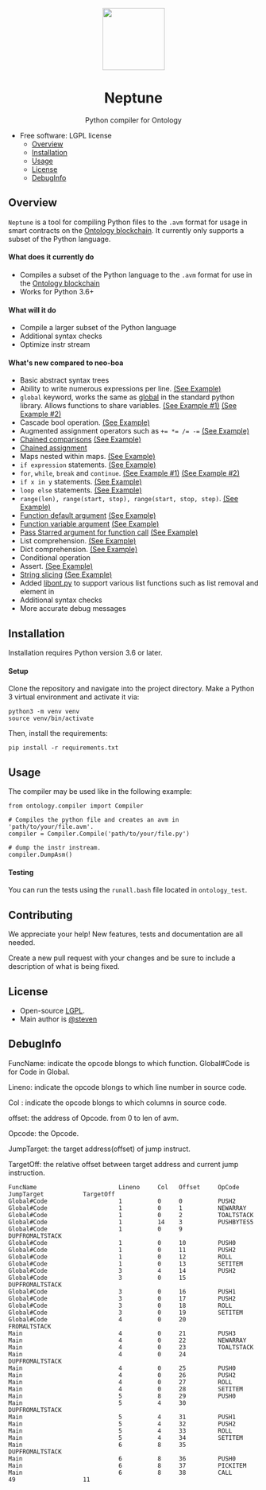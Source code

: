 
<p align="center">
  <img
    src="ontologypic.png"
    width="125px;">
</p>

<h1 align="center">Neptune</h1>
<p align="center">
  Python compiler for Ontology
</p>

- Free software: LGPL license
  - [Overview](#overview)
  - [Installation](#installation)
  - [Usage](#usage)
  - [License](#license)
  - [DebugInfo](#DebugInfo)

## Overview

`Neptune` is a tool for compiling Python files to the `.avm` format for usage in smart contracts on the [Ontology blockchain](https://github.com/ontio/ontology/). It currently only supports a subset of the Python language.

#### What does it currently do

- Compiles a subset of the Python language to the `.avm` format for use in the [Ontology blockchain](https://github.com/ontio/ontology)
- Works for Python 3.6+

#### What will it do

- Compile a larger subset of the Python language
- Additional syntax checks
- Optimize instr stream

#### What's new compared to neo-boa

- Basic abstract syntax trees
- Ability to write numerous expressions per line. [(See Example)](ontology_test/test_while2.py)
- `global` keyword, works the same as [global](https://www.programiz.com/python-programming/global-keyword) in the standard python library. Allows functions to share variables. [(See Example #1)](ontology_test/test_global_and_appcall.py) [(See Example #2)](ontology_test/test_global.py)
- Cascade bool operation. [(See Example)](ontology_test/test_boolop_origin.py)
- Augmented assignment operators such as `+= *= /= -=` [(See Example)](ontology_test/test_iterate.py)
- [Chained comparisons](https://www.geeksforgeeks.org/chaining-comparison-operators-python/) [(See Example)](ontology_test/test_compare_1.py)
- [Chained assignment](https://stackoverflow.com/questions/7601823/how-do-chained-assignments-work)
- Maps nested within maps. [(See Example)](ontology_test/test_dict.py)
- `if expression` statements. [(See Example)](ontology_test/test_ifexpr.py)
- `for`, `while`, `break` and `continue`. [(See Example #1)](ontology_test/test_for_1.py) [(See Example #2)](ontology_test/test_while2.py)
- `if x in y` statements. [(See Example)](ontology_test/test_in.py)
- `loop else` statements. [(See Example)](ontology_test/test_for_1.py)
- `range(len), range(start, stop), range(start, stop, step)`. [(See Example)](ontology_test/test_range.py)
- [Function default argument](https://stackoverflow.com/questions/13195989/default-values-for-function-parameters-in-python) [(See Example)](ontology_test/test_default_vararg.py)
- [Function variable argument](https://stackoverflow.com/questions/919680/can-a-variable-number-of-arguments-be-passed-to-a-function) [(See Example)](ontology_test/test_default_vararg.py)
- [Pass Starred argument for function call](https://stackoverflow.com/questions/12555627/python-3-starred-expression-to-unpack-a-list) [(See Example)](ontology_test/test_default_vararg.py)
- List comprehension. [(See Example)](ontology_test/test_list_com.py)
- Dict comprehension. [(See Example)](ontology_test/test_dict_com2.py)
- Conditional operation
- Assert. [(See Example)](ontology_test/test_split.py)
- [String slicing](https://www.digitalocean.com/community/tutorials/how-to-index-and-slice-strings-in-python-3) [(See Example)](ontology_test/test_slice.py)
- Added [libont.py](ontology/libont.py) to support various list functions such as list removal and element in
- Additional syntax checks
- More accurate debug messages

## Installation

Installation requires Python version 3.6 or later.

#### Setup

Clone the repository and navigate into the project directory. Make a Python 3 virtual environment and activate it via:

```
python3 -m venv venv
source venv/bin/activate
```

Then, install the requirements:

```
pip install -r requirements.txt
```

## Usage

The compiler may be used like in the following example:

```
from ontology.compiler import Compiler

# Compiles the python file and creates an avm in 'path/to/your/file.avm'.
compiler = Compiler.Compile('path/to/your/file.py')

# dump the instr instream.
compiler.DumpAsm()
```

#### Testing

You can run the tests using the ```runall.bash``` file located in ```ontology_test```.

## Contributing

We appreciate your help! New features, tests and documentation are all needed.

Create a new pull request with your changes and be sure to include a description of what is being fixed.

## License

- Open-source [LGPL](LICENSE).
- Main author is [@steven](https://github.com/carltraveler)

## DebugInfo

FuncName:   indicate the opcode blongs to which function. Global#Code is for Code in Global.

Lineno:          indicate the opcode blongs to which line number in source code.

Col :               indicate the opcode blongs to which columns in source code.

offset:            the address of Opcode. from 0 to len of avm.

Opcode:        the Opcode.

JumpTarget:  the target address(offset) of jump instruct.

TargetOff:      the relative offset between target address and current jump instruction.  	 	      

```
FuncName                       Lineno     Col   Offset     OpCode               JumpTarget           TargetOff           
Global#Code                    1          0     0          PUSH2               
Global#Code                    1          0     1          NEWARRAY            
Global#Code                    1          0     2          TOALTSTACK          
Global#Code                    1          14    3          PUSHBYTES5          
Global#Code                    1          0     9          DUPFROMALTSTACK     
Global#Code                    1          0     10         PUSH0               
Global#Code                    1          0     11         PUSH2               
Global#Code                    1          0     12         ROLL                
Global#Code                    1          0     13         SETITEM             
Global#Code                    3          4     14         PUSH2               
Global#Code                    3          0     15         DUPFROMALTSTACK     
Global#Code                    3          0     16         PUSH1               
Global#Code                    3          0     17         PUSH2               
Global#Code                    3          0     18         ROLL                
Global#Code                    3          0     19         SETITEM             
Global#Code                    4          0     20         FROMALTSTACK        
Main                           4          0     21         PUSH3               
Main                           4          0     22         NEWARRAY            
Main                           4          0     23         TOALTSTACK          
Main                           4          0     24         DUPFROMALTSTACK     
Main                           4          0     25         PUSH0               
Main                           4          0     26         PUSH2               
Main                           4          0     27         ROLL                
Main                           4          0     28         SETITEM             
Main                           5          8     29         PUSH0               
Main                           5          4     30         DUPFROMALTSTACK     
Main                           5          4     31         PUSH1               
Main                           5          4     32         PUSH2               
Main                           5          4     33         ROLL                
Main                           5          4     34         SETITEM             
Main                           6          8     35         DUPFROMALTSTACK     
Main                           6          8     36         PUSH0               
Main                           6          8     37         PICKITEM            
Main                           6          8     38         CALL                 49                   11    
```
